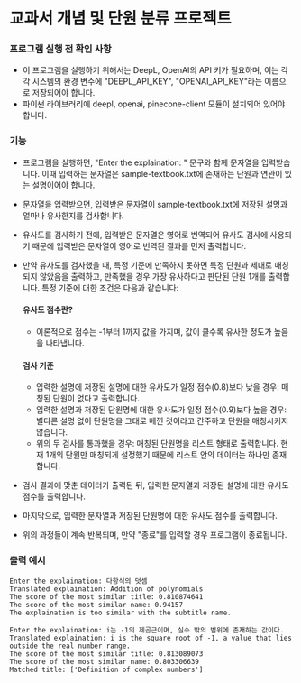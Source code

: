 # 교과서 개념 및 단원 분류 프로젝트

### 프로그램 실행 전 확인 사항
- 이 프로그램을 실행하기 위해서는 DeepL, OpenAI의 API 키가 필요하며, 이는 각각 시스템의 환경 변수에 "DEEPL_API_KEY", "OPENAI_API_KEY"라는 이름으로 저장되어야 합니다.
- 파이썬 라이브러리에 deepl, openai, pinecone-client 모듈이 설치되어 있어야 합니다.

### 기능
- 프로그램을 실행하면, "Enter the explaination: " 문구와 함께 문자열을 입력받습니다. 이때 입력하는 문자열은 sample-textbook.txt에 존재하는 단원과 연관이 있는 설명이어야 합니다.
- 문자열을 입력받으면, 입력받은 문자열이 sample-textbook.txt에 저장된 설명과 얼마나 유사한지를 검사합니다.
- 유사도를 검사하기 전에, 입력받은 문자열은 영어로 번역되어 유사도 검사에 사용되기 때문에 입력받은 문자열이 영어로 번역된 결과를 먼저 출력합니다.
- 만약 유사도를 검사했을 때, 특정 기준에 만족하지 못하면 특정 단원과 제대로 매칭되지 않았음을 출력하고, 만족했을 경우 가장 유사하다고 판단된 단원 1개를 출력합니다. 특정 기준에 대한 조건은 다음과 같습니다:
  #### 유사도 점수란?
  - 이론적으로 점수는 -1부터 1까지 값을 가지며, 값이 클수록 유사한 정도가 높음을 나타냅니다.
  
  #### 검사 기준
  - 입력한 설명에 저장된 설명에 대한 유사도가 일정 점수(0.8)보다 낮을 경우: 매칭된 단원이 없다고 출력합니다.
  - 입력한 설명과 저장된 단원명에 대한 유사도가 일정 점수(0.9)보다 높을 경우: 별다른 설명 없이 단원명을 그대로 베낀 것이라고 간주하고 단원을 매칭시키지 않습니다.
  - 위의 두 검사를 통과했을 경우: 매칭된 단원명을 리스트 형태로 출력합니다. 현재 1개의 단원만 매칭되게 설정했기 때문에 리스트 안의 데이터는 하나만 존재합니다.

- 검사 결과에 맞춘 데이터가 출력된 뒤, 입력한 문자열과 저장된 설명에 대한 유사도 점수를 출력합니다.
- 마지막으로, 입력한 문자열과 저장된 단원명에 대한 유사도 점수를 출력합니다.
- 위의 과정들이 계속 반복되며, 만약 "종료"를 입력할 경우 프로그램이 종료됩니다.

### 출력 예시
```shell
Enter the explaination: 다항식의 덧셈
Translated explaination: Addition of polynomials
The score of the most similar title: 0.810874641
The score of the most similar name: 0.94157
The explaination is too similar with the subtitle name.
```
```shell
Enter the explaination: i는 -1의 제곱근이며, 실수 밖의 범위에 존재하는 값이다.
Translated explaination: i is the square root of -1, a value that lies outside the real number range.
The score of the most similar title: 0.813089073
The score of the most similar name: 0.803306639
Matched title: ['Definition of complex numbers']
```
